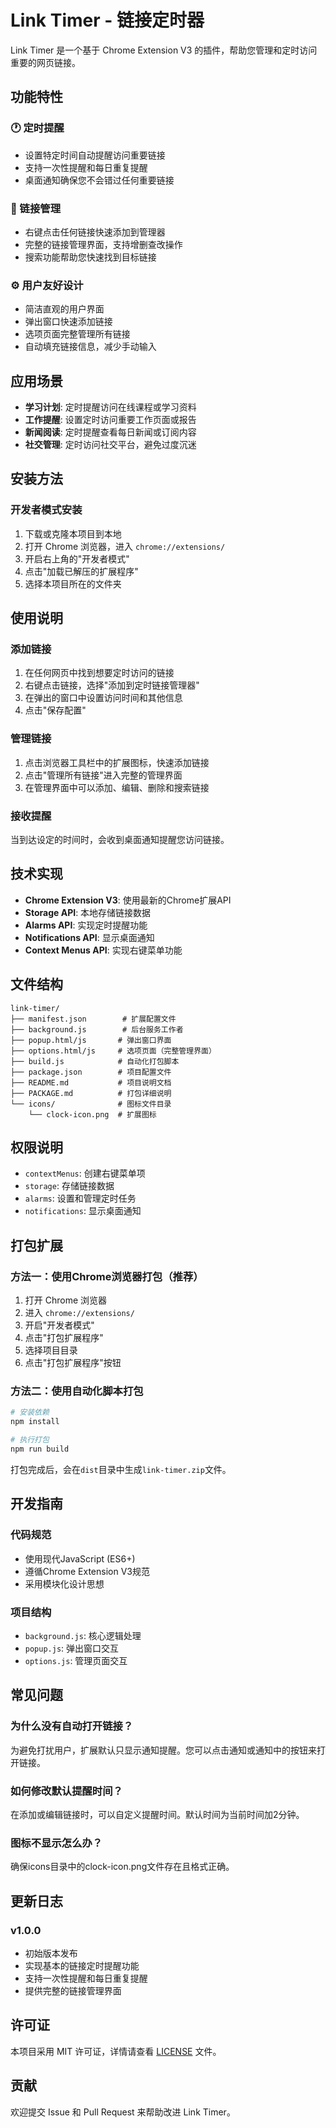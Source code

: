 # Link Timer - 链接定时器

Link Timer 是一个基于 Chrome Extension V3 的插件，帮助您管理和定时访问重要的网页链接。

## 功能特性

### 🕐 定时提醒
- 设置特定时间自动提醒访问重要链接
- 支持一次性提醒和每日重复提醒
- 桌面通知确保您不会错过任何重要链接

### 🔗 链接管理
- 右键点击任何链接快速添加到管理器
- 完整的链接管理界面，支持增删查改操作
- 搜索功能帮助您快速找到目标链接

### ⚙️ 用户友好设计
- 简洁直观的用户界面
- 弹出窗口快速添加链接
- 选项页面完整管理所有链接
- 自动填充链接信息，减少手动输入

## 应用场景

- **学习计划**: 定时提醒访问在线课程或学习资料
- **工作提醒**: 设置定时访问重要工作页面或报告
- **新闻阅读**: 定时提醒查看每日新闻或订阅内容
- **社交管理**: 定时访问社交平台，避免过度沉迷

## 安装方法

### 开发者模式安装
1. 下载或克隆本项目到本地
2. 打开 Chrome 浏览器，进入 `chrome://extensions/`
3. 开启右上角的"开发者模式"
4. 点击"加载已解压的扩展程序"
5. 选择本项目所在的文件夹

## 使用说明

### 添加链接
1. 在任何网页中找到想要定时访问的链接
2. 右键点击链接，选择"添加到定时链接管理器"
3. 在弹出的窗口中设置访问时间和其他信息
4. 点击"保存配置"

### 管理链接
1. 点击浏览器工具栏中的扩展图标，快速添加链接
2. 点击"管理所有链接"进入完整的管理界面
3. 在管理界面中可以添加、编辑、删除和搜索链接

### 接收提醒
当到达设定的时间时，会收到桌面通知提醒您访问链接。

## 技术实现

- **Chrome Extension V3**: 使用最新的Chrome扩展API
- **Storage API**: 本地存储链接数据
- **Alarms API**: 实现定时提醒功能
- **Notifications API**: 显示桌面通知
- **Context Menus API**: 实现右键菜单功能

## 文件结构

```
link-timer/
├── manifest.json        # 扩展配置文件
├── background.js        # 后台服务工作者
├── popup.html/js       # 弹出窗口界面
├── options.html/js     # 选项页面（完整管理界面）
├── build.js            # 自动化打包脚本
├── package.json        # 项目配置文件
├── README.md           # 项目说明文档
├── PACKAGE.md          # 打包详细说明
└── icons/              # 图标文件目录
    └── clock-icon.png  # 扩展图标
```

## 权限说明

- `contextMenus`: 创建右键菜单项
- `storage`: 存储链接数据
- `alarms`: 设置和管理定时任务
- `notifications`: 显示桌面通知

## 打包扩展

### 方法一：使用Chrome浏览器打包（推荐）
1. 打开 Chrome 浏览器
2. 进入 `chrome://extensions/`
3. 开启"开发者模式"
4. 点击"打包扩展程序"
5. 选择项目目录
6. 点击"打包扩展程序"按钮

### 方法二：使用自动化脚本打包
```bash
# 安装依赖
npm install

# 执行打包
npm run build
```

打包完成后，会在`dist`目录中生成`link-timer.zip`文件。

## 开发指南

### 代码规范
- 使用现代JavaScript (ES6+)
- 遵循Chrome Extension V3规范
- 采用模块化设计思想

### 项目结构
- `background.js`: 核心逻辑处理
- `popup.js`: 弹出窗口交互
- `options.js`: 管理页面交互

## 常见问题

### 为什么没有自动打开链接？
为避免打扰用户，扩展默认只显示通知提醒。您可以点击通知或通知中的按钮来打开链接。

### 如何修改默认提醒时间？
在添加或编辑链接时，可以自定义提醒时间。默认时间为当前时间加2分钟。

### 图标不显示怎么办？
确保icons目录中的clock-icon.png文件存在且格式正确。

## 更新日志

### v1.0.0
- 初始版本发布
- 实现基本的链接定时提醒功能
- 支持一次性提醒和每日重复提醒
- 提供完整的链接管理界面

## 许可证

本项目采用 MIT 许可证，详情请查看 [LICENSE](LICENSE) 文件。

## 贡献

欢迎提交 Issue 和 Pull Request 来帮助改进 Link Timer。